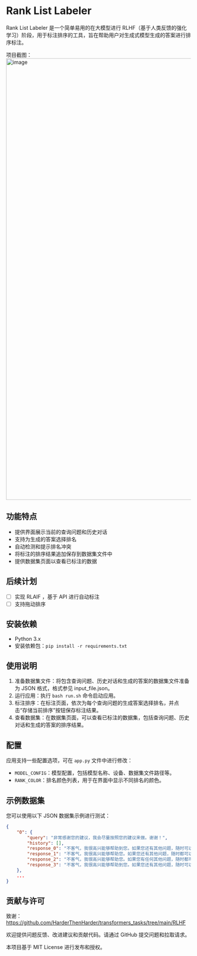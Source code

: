 # Rank List Labeler

Rank List Labeler 是一个简单易用的在大模型进行 RLHF（基于人类反馈的强化学习）阶段，用于标注排序的工具，旨在帮助用户对生成式模型生成的答案进行排序标注。

项目截图：
<img width="1206" alt="image" src="https://github.com/SupritYoung/RLHF-Label-Tool/assets/30597946/d35b028c-d5c0-4769-a952-c2299357586f">


## 功能特点
- 提供界面展示当前的查询问题和历史对话
- 支持为生成的答案选择排名
- 自动检测和提示排名冲突
- 将标注的排序结果追加保存到数据集文件中
- 提供数据集页面以查看已标注的数据

## 后续计划

- [ ] 实现 RLAIF ，基于 API 进行自动标注
- [ ] 支持拖动排序

## 安装依赖
- Python 3.x
- 安装依赖包：`pip install -r requirements.txt`

## 使用说明
1. 准备数据集文件：将包含查询问题、历史对话和生成的答案的数据集文件准备为 JSON 格式，格式参见 input_file.json。
2. 运行应用：执行 `bash run.sh` 命令启动应用。
3. 标注排序：在标注页面，依次为每个查询问题的生成答案选择排名，并点击“存储当前排序”按钮保存标注结果。
4. 查看数据集：在数据集页面，可以查看已标注的数据集，包括查询问题、历史对话和生成的答案的排序结果。

## 配置
应用支持一些配置选项，可在 `app.py` 文件中进行修改：
- `MODEL_CONFIG`：模型配置，包括模型名称、设备、数据集文件路径等。
- `RANK_COLOR`：排名颜色列表，用于在界面中显示不同排名的颜色。

## 示例数据集
您可以使用以下 JSON 数据集示例进行测试：
```json
{
    "0": {
        "query": "非常感谢您的建议，我会尽量按照您的建议来做。谢谢！",
        "history": [],
        "response_0": "不客气，我很高兴能够帮助到您。如果您还有其他问题，随时可以向我咨询。祝您好运！",
        "response_1": "不客气，我很高兴能够帮助您。如果您还有其他问题，随时都可以向我咨询。祝您好运！",
        "response_2": "不客气，我很高兴能够帮助您。如果您有任何其他问题，随时都可以向我咨询。祝您好运！",
        "response_3": "不客气，我很高兴能够帮助到您。如果您还有其他问题，随时可以向我咨询。祝您好运！"
    },
    ...
}
```

## 贡献与许可

致谢：https://github.com/HarderThenHarder/transformers_tasks/tree/main/RLHF

欢迎提供问题反馈、改进建议和贡献代码。请通过 GitHub 提交问题和拉取请求。

本项目基于 MIT License 进行发布和授权。
